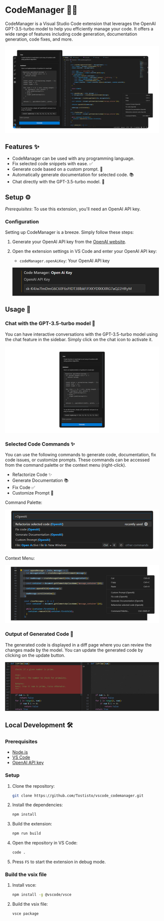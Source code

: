 # CodeManager 👨‍💻

CodeManager is a Visual Studio Code extension that leverages the OpenAI GPT-3.5-turbo model to help you efficiently manage your code. It offers a wide range of features including code generation, documentation generation, code fixes, and more.

![CodeManager](images/extension.png)

## Features ✨

- CodeManager can be used with any programming language.
- Fix selected code snippets with ease. ✅
- Generate code based on a custom prompt. 🚀
- Automatically generate documentation for selected code. 📚
- Chat directly with the GPT-3.5-turbo model. 💬

## Setup ⚙️

*Prerequisites*: To use this extension, you'll need an OpenAI API key.

### Configuration

Setting up CodeManager is a breeze. Simply follow these steps:

1. Generate your OpenAI API key from the [OpenAI website](https://platform.openai.com/account/api-keys).

2. Open the extension settings in VS Code and enter your OpenAI API key:

    - `codeManager.openAiKey`: Your OpenAI API key

    ![CodeManager Settings](images/settings.png)

## Usage 🚀

### Chat with the GPT-3.5-turbo model 💬

You can have interactive conversations with the GPT-3.5-turbo model using the chat feature in the sidebar. Simply click on the chat icon to activate it.

![CodeManager Chat](images/chat.png)

### Selected Code Commands ✨

You can use the following commands to generate code, documentation, fix code issues, or customize prompts. These commands can be accessed from the command palette or the context menu (right-click).

- Refactorize Code ✨
- Generate Documentation 📚
- Fix Code ✅
- Customize Prompt 🎨

Command Palette:

![CodeManager Commands](images/commands.png)

Context Menu:

![CodeManager Context Menu](images/context_menu.png)

### Output of Generated Code 📄

The generated code is displayed in a diff page where you can review the changes made by the model. You can update the generated code by clicking on the update button.

![CodeManager Output](images/diff_page.png)


## Local Development 🛠️

### Prerequisites

- [Node.js](https://nodejs.org/en/)
- [VS Code](https://code.visualstudio.com/)
- [OpenAI API key](https://platform.openai.com/account/api-keys)

### Setup

1. Clone the repository:

    ```bash
    git clone https://github.com/Tostisto/vscode_codemanager.git
    ```
2. Install the dependencies:

    ```bash
    npm install
    ```
3. Build the extension:

    ```bash
    npm run build
    ```
4. Open the repository in VS Code:

    ```bash
    code .
    ```
5. Press `F5` to start the extension in debug mode.

### Build the vsix file

1. Install vsce:

    ```bash
    npm install -g @vscode/vsce
    ```

2. Build the vsix file:

    ```bash
    vsce package
    ```